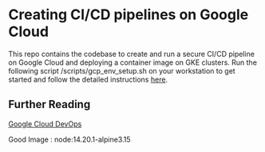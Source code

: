 
# Creating CI/CD pipelines on Google Cloud

This repo contains the codebase to create and run a secure CI/CD pipeline on Google Cloud and deploying a container image on GKE clusters.
Run the following script /scripts/gcp_env_setup.sh on your workstation to get started and follow the detailed instructions [here](https://cloud.google.com/blog/products/devops-sre/devsecops-and-cicd-using-google-cloud-built-in-services).

## Further Reading

[Google Cloud DevOps](https://cloud.google.com/devops)

 Good Image : node:14.20.1-alpine3.15


<END>
